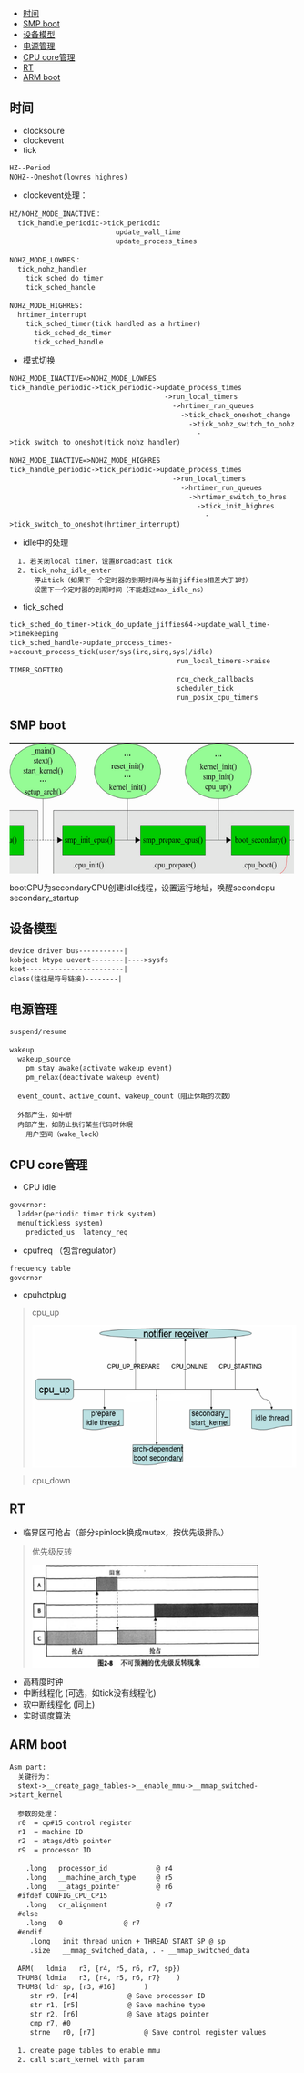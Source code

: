 * [时间](#时间)
* [SMP boot](#smp-boot)
* [设备模型](#设备模型)
* [电源管理](#电源管理)
* [CPU core管理](#cpu-core管理)
* [RT](#rt)
* [ARM boot](#arm-boot)

## 时间
* clocksoure
* clockevent
* tick
```
HZ--Period
NOHZ--Oneshot(lowres highres)
```
* clockevent处理：
```
HZ/NOHZ_MODE_INACTIVE：
  tick_handle_periodic->tick_periodic
                          update_wall_time
                          update_process_times

NOHZ_MODE_LOWRES：
  tick_nohz_handler
    tick_sched_do_timer
    tick_sched_handle

NOHZ_MODE_HIGHRES:
  hrtimer_interrupt
    tick_sched_timer(tick handled as a hrtimer)
      tick_sched_do_timer
      tick_sched_handle
```
* 模式切换
```
NOHZ_MODE_INACTIVE=>NOHZ_MODE_LOWRES
tick_handle_periodic->tick_periodic->update_process_times
                                      ->run_local_timers
                                        ->hrtimer_run_queues
                                          ->tick_check_oneshot_change
                                            ->tick_nohz_switch_to_nohz
                                              ->tick_switch_to_oneshot(tick_nohz_handler)

NOHZ_MODE_INACTIVE=>NOHZ_MODE_HIGHRES
tick_handle_periodic->tick_periodic->update_process_times
                                        ->run_local_timers
                                          ->hrtimer_run_queues
                                            ->hrtimer_switch_to_hres
                                              ->tick_init_highres
                                                ->tick_switch_to_oneshot(hrtimer_interrupt)
```

* idle中的处理
```
  1. 若关闭local timer，设置Broadcast tick
  2. tick_nohz_idle_enter
      停止tick（如果下一个定时器的到期时间与当前jiffies相差大于1时）
      设置下一个定时器的到期时间（不能超过max_idle_ns）
```
* tick_sched
```
tick_sched_do_timer->tick_do_update_jiffies64->update_wall_time->timekeeping
tick_sched_handle->update_process_times->account_process_tick(user/sys(irq,sirq,sys)/idle)
                                         run_local_timers->raise TIMER_SOFTIRQ
                                         rcu_check_callbacks
                                         scheduler_tick
                                         run_posix_cpu_timers
```

## SMP boot
<img src="pictures/1.png" width = "500" height = "230" align=center />

bootCPU为secondaryCPU创建idle线程，设置运行地址，唤醒secondcpu secondary_startup

## 设备模型
```
device driver bus-----------|
kobject ktype uevent--------|---->sysfs
kset------------------------|
class(往往是符号链接)--------|
```

## 电源管理
```
suspend/resume

wakeup
  wakeup_source
    pm_stay_awake(activate wakeup event)
    pm_relax(deactivate wakeup event)

  event_count、active_count、wakeup_count（阻止休眠的次数）

  外部产生，如中断
  内部产生，如防止执行某些代码时休眠
    用户空间（wake_lock）
```

## CPU core管理
* CPU idle
```
governor:
  ladder(periodic timer tick system)
  menu(tickless system)
    predicted_us  latency_req
```
* cpufreq （包含regulator）
```
frequency table
governor
```
* cpuhotplug
> cpu_up
>
><img src="pictures/2.png" width = "500" height = "250" align=center />

> cpu_down

## RT
* 临界区可抢占（部分spinlock换成mutex，按优先级排队）
>优先级反转
>
><img src="pictures/3.png" width = "400" height = "180" align=center />
* 高精度时钟
* 中断线程化 (可选，如tick没有线程化)
* 软中断线程化 (同上)
* 实时调度算法

## ARM boot
```
Asm part:
  关键行为：
  stext->__create_page_tables->__enable_mmu->__mmap_switched->start_kernel

  参数的处理：
  r0  = cp#15 control register
  r1  = machine ID
  r2  = atags/dtb pointer
  r9  = processor ID

    .long   processor_id            @ r4
    .long   __machine_arch_type     @ r5
    .long   __atags_pointer         @ r6
  #ifdef CONFIG_CPU_CP15
    .long   cr_alignment            @ r7
  #else
    .long   0               @ r7
  #endif
     .long   init_thread_union + THREAD_START_SP @ sp
     .size   __mmap_switched_data, . - __mmap_switched_data

  ARM(   ldmia   r3, {r4, r5, r6, r7, sp})
  THUMB( ldmia   r3, {r4, r5, r6, r7}    )
  THUMB( ldr sp, [r3, #16]       )
     str r9, [r4]            @ Save processor ID
     str r1, [r5]            @ Save machine type
     str r2, [r6]            @ Save atags pointer
     cmp r7, #0
     strne   r0, [r7]            @ Save control register values

  1. create page tables to enable mmu
  2. call start_kernel with param
```
